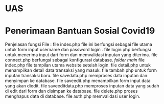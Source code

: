 # UAS
# Penerimaan Bantuan Sosial Covid19

Penjelasan fungsi File :
file index.php file ini berfungsi sebagai file utama untuk form input username dan password login .
file login.php berfungsi untuk menerima input dari form dan memvalidasi inputan yang diterima.
file connect.php berfungsi sebagai konfigurasi database.
*folder main*
file index.php file tampilan utama website setelah login.
file detail.php untuk menampilkan detail data transaksi yang masuk.
file tambah.php untuk form inputan transaksi baru.
file savedata.php memproses data inputan dan menyimpan ke database.
file saveedit.php menampilkan form input data yang akan diedit.
file saveeditdata.php memproses inputan data yang sudah di edit dari form dan disimpan ke database.
file delete.php proses menghapus data di database.
file auth.php memvalidasi user login.
